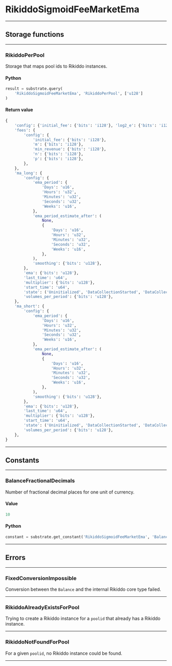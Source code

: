 
# RikiddoSigmoidFeeMarketEma

---------
## Storage functions

---------
### RikiddoPerPool
 Storage that maps pool ids to Rikiddo instances.

#### Python
```python
result = substrate.query(
    'RikiddoSigmoidFeeMarketEma', 'RikiddoPerPool', ['u128']
)
```

#### Return value
```python
{
    'config': {'initial_fee': {'bits': 'i128'}, 'log2_e': {'bits': 'i128'}},
    'fees': {
        'config': {
            'initial_fee': {'bits': 'i128'},
            'm': {'bits': 'i128'},
            'min_revenue': {'bits': 'i128'},
            'n': {'bits': 'i128'},
            'p': {'bits': 'i128'},
        },
    },
    'ma_long': {
        'config': {
            'ema_period': {
                'Days': 'u16',
                'Hours': 'u32',
                'Minutes': 'u32',
                'Seconds': 'u32',
                'Weeks': 'u16',
            },
            'ema_period_estimate_after': (
                None,
                {
                    'Days': 'u16',
                    'Hours': 'u32',
                    'Minutes': 'u32',
                    'Seconds': 'u32',
                    'Weeks': 'u16',
                },
            ),
            'smoothing': {'bits': 'u128'},
        },
        'ema': {'bits': 'u128'},
        'last_time': 'u64',
        'multiplier': {'bits': 'u128'},
        'start_time': 'u64',
        'state': ('Uninitialized', 'DataCollectionStarted', 'DataCollected'),
        'volumes_per_period': {'bits': 'u128'},
    },
    'ma_short': {
        'config': {
            'ema_period': {
                'Days': 'u16',
                'Hours': 'u32',
                'Minutes': 'u32',
                'Seconds': 'u32',
                'Weeks': 'u16',
            },
            'ema_period_estimate_after': (
                None,
                {
                    'Days': 'u16',
                    'Hours': 'u32',
                    'Minutes': 'u32',
                    'Seconds': 'u32',
                    'Weeks': 'u16',
                },
            ),
            'smoothing': {'bits': 'u128'},
        },
        'ema': {'bits': 'u128'},
        'last_time': 'u64',
        'multiplier': {'bits': 'u128'},
        'start_time': 'u64',
        'state': ('Uninitialized', 'DataCollectionStarted', 'DataCollected'),
        'volumes_per_period': {'bits': 'u128'},
    },
}
```
---------
## Constants

---------
### BalanceFractionalDecimals
 Number of fractional decimal places for one unit of currency.
#### Value
```python
10
```
#### Python
```python
constant = substrate.get_constant('RikiddoSigmoidFeeMarketEma', 'BalanceFractionalDecimals')
```
---------
## Errors

---------
### FixedConversionImpossible
Conversion between the `Balance` and the internal Rikiddo core type failed.

---------
### RikiddoAlreadyExistsForPool
Trying to create a Rikiddo instance for a `poolid` that already has a Rikiddo instance.

---------
### RikiddoNotFoundForPool
For a given `poolid`, no Rikiddo instance could be found.

---------